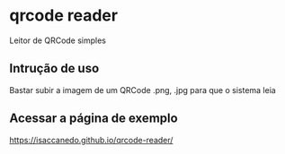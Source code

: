 # qrcode reader
Leitor de QRCode simples

## Intrução de uso
Bastar subir a imagem de um QRCode .png, .jpg para que o sistema leia

## Acessar a página de exemplo
https://isaccanedo.github.io/qrcode-reader/
